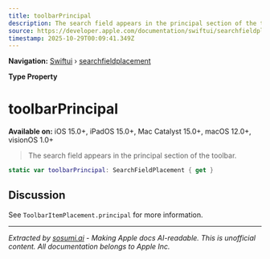 ```yaml
---
title: toolbarPrincipal
description: The search field appears in the principal section of the toolbar.
source: https://developer.apple.com/documentation/swiftui/searchfieldplacement/toolbarprincipal
timestamp: 2025-10-29T00:09:41.349Z
---
```


**Navigation:** [Swiftui](/documentation/swiftui) › [searchfieldplacement](/documentation/swiftui/searchfieldplacement)

**Type Property**

# toolbarPrincipal

**Available on:** iOS 15.0+, iPadOS 15.0+, Mac Catalyst 15.0+, macOS 12.0+, visionOS 1.0+

> The search field appears in the principal section of the toolbar.

```swift
static var toolbarPrincipal: SearchFieldPlacement { get }
```

## Discussion

See `ToolbarItemPlacement.principal` for more information.

---

*Extracted by [sosumi.ai](https://sosumi.ai) - Making Apple docs AI-readable.*
*This is unofficial content. All documentation belongs to Apple Inc.*
